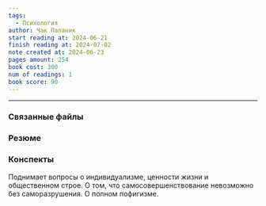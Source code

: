 ```yaml
---
tags:
  - Психология
author: Чак Паланик
start reading at: 2024-06-21
finish reading at: 2024-07-02
note created at: 2024-06-23
pages amount: 254
book cost: 300
num of readings: 1
book score: 90
---
```

----

### Связанные файлы

### Резюме

### Конспекты

Поднимает вопросы о индивидуализме, ценности жизни и общественном строе. 
О том, что самосовершенствование невозможно без саморазрушения. 
О полном пофигизме. 